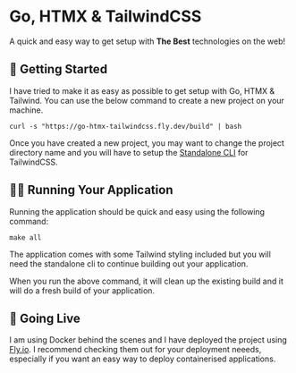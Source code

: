 # Go, HTMX & TailwindCSS

A quick and easy way to get setup with **The Best** technologies on the web!

## 📖 Getting Started 
I have tried to make it as easy as possible to get setup with Go, HTMX & Tailwind. You
can use the below command to create a new project on your machine.

`curl -s "https://go-htmx-tailwindcss.fly.dev/build" | bash`

Once you have created a new project, you may want to change the project directory name
and you will have to setup the [Standalone CLI](https://tailwindcss.com/blog/standalone-cli)
for TailwindCSS.

## 🏃‍♂️ Running Your Application
Running the application should be quick and easy using the following command:

`make all`

The application comes with some Tailwind styling included but you will need the standalone cli
to continue building out your application.

When you run the above command, it will clean up the existing build and it will do a fresh build
of your application.

## 🚀 Going Live
I am using Docker behind the scenes and I have deployed the project using [Fly.io](https://fly.io/).
I recommend checking them out for your deployment neeeds, especially if you want an easy way to deploy
containerised applications.
